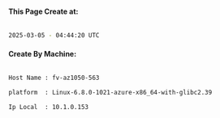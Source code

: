 
   
#### This Page Create at:

```bash

2025-03-05 - 04:44:20 UTC

```

#### Create By Machine:

```bash

Host Name : fv-az1050-563

platform  : Linux-6.8.0-1021-azure-x86_64-with-glibc2.39

Ip Local  : 10.1.0.153

```

